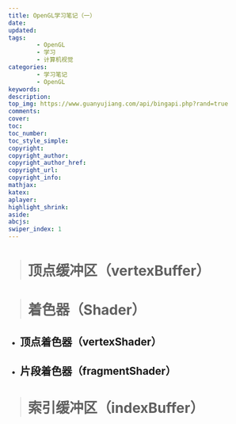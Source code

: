 ```yaml
---
title: OpenGL学习笔记（一）
date:
updated:
tags:
        - OpenGL
        - 学习
        - 计算机视觉
categories:
        - 学习笔记
        - OpenGL
keywords:
description:
top_img: https://www.guanyujiang.com/api/bingapi.php?rand=true
comments:
cover: 
toc:
toc_number:
toc_style_simple:
copyright:
copyright_author:
copyright_author_href:
copyright_url:
copyright_info:
mathjax:
katex:
aplayer:
highlight_shrink:
aside:
abcjs:
swiper_index: 1
---
```


> # 顶点缓冲区（vertexBuffer）



> # 着色器（Shader）

- ## 顶点着色器（vertexShader）

- ## 片段着色器（fragmentShader）

> # 索引缓冲区（indexBuffer）